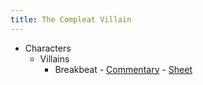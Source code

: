 ```yaml
---
title: The Compleat Villain
---
```


* Characters
  * Villains
    * Breakbeat - [Commentary](/compleat-villain/breakbeat-commentary.html) - [Sheet](/compleat-villain/breakbeat-sheet.html)
